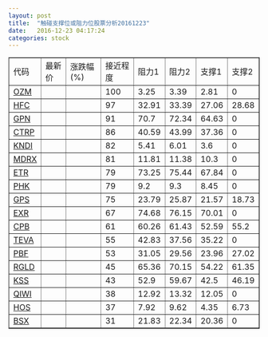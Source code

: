 ```yaml
---
layout: post
title:  "触碰支撑位或阻力位股票分析20161223"
date:   2016-12-23 04:17:24
categories: stock
---
```

<script type="text/javascript">
var stockList = []
stockList.push('gb_ozm');
stockList.push('gb_hfc');
stockList.push('gb_gpn');
stockList.push('gb_ctrp');
stockList.push('gb_kndi');
stockList.push('gb_mdrx');
stockList.push('gb_etr');
stockList.push('gb_phk');
stockList.push('gb_gps');
stockList.push('gb_exr');
stockList.push('gb_cpb');
stockList.push('gb_teva');
stockList.push('gb_pbf');
stockList.push('gb_rgld');
stockList.push('gb_kss');
stockList.push('gb_qiwi');
stockList.push('gb_hos');
stockList.push('gb_bsx');
</script>
<table border="1">
 <tr>
 <td>代码</td>
 <td>最新价</td>
 <td>涨跌幅(%)</td>
 <td>接近程度</td>
 <td>阻力1</td>
 <td>阻力2</td>
 <td>支撑1</td>
 <td>支撑2</td>
</tr>
  <tr id="ozm" class="green">
  <td><a href="http://stock.finance.sina.com.cn/usstock/quotes/OZM.html" target="_blank">OZM</a></td><td></td><td></td><td>100</td><td>3.25</td><td>3.39</td><td>2.81</td><td>0</td></tr>
  <tr id="hfc" class="red">
  <td><a href="http://stock.finance.sina.com.cn/usstock/quotes/HFC.html" target="_blank">HFC</a></td><td></td><td></td><td>97</td><td>32.91</td><td>33.39</td><td>27.06</td><td>28.68</td></tr>
  <tr id="gpn" class="red">
  <td><a href="http://stock.finance.sina.com.cn/usstock/quotes/GPN.html" target="_blank">GPN</a></td><td></td><td></td><td>91</td><td>70.7</td><td>72.34</td><td>64.63</td><td>0</td></tr>
  <tr id="ctrp" class="red">
  <td><a href="http://stock.finance.sina.com.cn/usstock/quotes/CTRP.html" target="_blank">CTRP</a></td><td></td><td></td><td>86</td><td>40.59</td><td>43.99</td><td>37.36</td><td>0</td></tr>
  <tr id="kndi" class="red">
  <td><a href="http://stock.finance.sina.com.cn/usstock/quotes/KNDI.html" target="_blank">KNDI</a></td><td></td><td></td><td>82</td><td>5.41</td><td>6.01</td><td>3.6</td><td>0</td></tr>
  <tr id="mdrx" class="green">
  <td><a href="http://stock.finance.sina.com.cn/usstock/quotes/MDRX.html" target="_blank">MDRX</a></td><td></td><td></td><td>81</td><td>11.81</td><td>11.38</td><td>10.3</td><td>0</td></tr>
  <tr id="etr" class="red">
  <td><a href="http://stock.finance.sina.com.cn/usstock/quotes/ETR.html" target="_blank">ETR</a></td><td></td><td></td><td>79</td><td>73.25</td><td>75.44</td><td>67.84</td><td>0</td></tr>
  <tr id="phk" class="red">
  <td><a href="http://stock.finance.sina.com.cn/usstock/quotes/PHK.html" target="_blank">PHK</a></td><td></td><td></td><td>79</td><td>9.2</td><td>9.3</td><td>8.45</td><td>0</td></tr>
  <tr id="gps" class="red">
  <td><a href="http://stock.finance.sina.com.cn/usstock/quotes/GPS.html" target="_blank">GPS</a></td><td></td><td></td><td>75</td><td>23.79</td><td>25.87</td><td>21.57</td><td>18.73</td></tr>
  <tr id="exr" class="red">
  <td><a href="http://stock.finance.sina.com.cn/usstock/quotes/EXR.html" target="_blank">EXR</a></td><td></td><td></td><td>67</td><td>74.68</td><td>76.15</td><td>70.01</td><td>0</td></tr>
  <tr id="cpb" class="red">
  <td><a href="http://stock.finance.sina.com.cn/usstock/quotes/CPB.html" target="_blank">CPB</a></td><td></td><td></td><td>61</td><td>60.26</td><td>61.43</td><td>52.59</td><td>55.2</td></tr>
  <tr id="teva" class="red">
  <td><a href="http://stock.finance.sina.com.cn/usstock/quotes/TEVA.html" target="_blank">TEVA</a></td><td></td><td></td><td>55</td><td>42.83</td><td>37.56</td><td>35.22</td><td>0</td></tr>
  <tr id="pbf" class="green">
  <td><a href="http://stock.finance.sina.com.cn/usstock/quotes/PBF.html" target="_blank">PBF</a></td><td></td><td></td><td>53</td><td>31.05</td><td>29.56</td><td>23.96</td><td>27.02</td></tr>
  <tr id="rgld" class="green">
  <td><a href="http://stock.finance.sina.com.cn/usstock/quotes/RGLD.html" target="_blank">RGLD</a></td><td></td><td></td><td>45</td><td>65.36</td><td>70.15</td><td>54.22</td><td>61.35</td></tr>
  <tr id="kss" class="red">
  <td><a href="http://stock.finance.sina.com.cn/usstock/quotes/KSS.html" target="_blank">KSS</a></td><td></td><td></td><td>43</td><td>52.9</td><td>59.67</td><td>42.5</td><td>46.19</td></tr>
  <tr id="qiwi" class="red">
  <td><a href="http://stock.finance.sina.com.cn/usstock/quotes/QIWI.html" target="_blank">QIWI</a></td><td></td><td></td><td>38</td><td>12.92</td><td>13.32</td><td>12.05</td><td>0</td></tr>
  <tr id="hos" class="red">
  <td><a href="http://stock.finance.sina.com.cn/usstock/quotes/HOS.html" target="_blank">HOS</a></td><td></td><td></td><td>37</td><td>7.92</td><td>9.62</td><td>4.35</td><td>6.73</td></tr>
  <tr id="bsx" class="red">
  <td><a href="http://stock.finance.sina.com.cn/usstock/quotes/BSX.html" target="_blank">BSX</a></td><td></td><td></td><td>31</td><td>21.83</td><td>22.34</td><td>20.36</td><td>0</td></tr>
</table>
